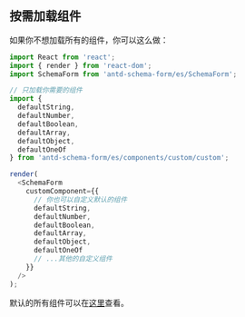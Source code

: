 ## 按需加载组件

如果你不想加载所有的组件，你可以这么做：

```javascript
import React from 'react';
import { render } from 'react-dom';
import SchemaForm from 'antd-schema-form/es/SchemaForm';

// 只加载你需要的组件
import {
  defaultString,
  defaultNumber,
  defaultBoolean,
  defaultArray,
  defaultObject,
  defaultOneOf
} from 'antd-schema-form/es/components/custom/custom';

render(
  <SchemaForm
    customComponent={{
      // 你也可以自定义默认的组件
      defaultString,
      defaultNumber,
      defaultBoolean,
      defaultArray,
      defaultObject,
      defaultOneOf
      // ...其他的自定义组件
    }}
  />
);
```

默认的所有组件可以在[这里](https://github.com/duan602728596/antd-schema-form/blob/master/src/customComponent.ts)查看。
